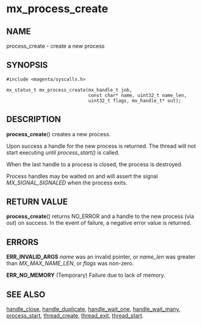 # mx_process_create

## NAME

process_create - create a new process

## SYNOPSIS

```
#include <magenta/syscalls.h>

mx_status_t mx_process_create(mx_handle_t job,
                              const char* name, uint32_t name_len,
                              uint32_t flags, mx_handle_t* out);

```

## DESCRIPTION

**process_create**() creates a new process.

Upon success a handle for the new process is returned.  The thread
will not start executing until *process_start()* is called.

When the last handle to a process is closed, the process is destroyed.

Process handles may be waited on and will assert the signal
*MX_SIGNAL_SIGNALED* when the process exits.

## RETURN VALUE

**process_create**() returns NO_ERROR and a handle to the new process
(via *out*) on success.  In the event of failure, a negative error value
is returned.

## ERRORS

**ERR_INVALID_ARGS**  *name* was an invalid pointer, or *name_len*
was greater than *MX_MAX_NAME_LEN*, or *flags* was non-zero.

**ERR_NO_MEMORY**  (Temporary) Failure due to lack of memory.

## SEE ALSO

[handle_close](handle_close.md),
[handle_duplicate](handle_duplicate.md),
[handle_wait_one](handle_wait_one.md),
[handle_wait_many](handle_wait_many.md),
[process_start](process_start.md),
[thread_create](thread_create.md),
[thread_exit](thread_exit.md),
[thread_start](thread_start.md).
